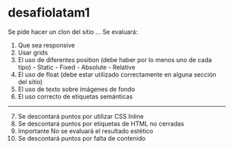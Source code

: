 # desafiolatam1
Se pide hacer un clon del sitio ... Se evaluará: 
1. Que sea responsive 
2. Usar grids 
3. El uso de diferentes position   (debe haber por lo menos uno de cada tipo)     - Static     - Fixed     - Absolute     - Relative 
4. El uso de float (debe estar utilizado correctamente en alguna sección del sitio) 
5. El uso de texto sobre imágenes de fondo 
6. El uso correcto de etiquetas semánticas 

----------
7. Se descontará puntos por utilizar CSS Inline 
8. Se descontará puntos por etiquetas de HTML no cerradas
9. Importante No se evaluará el resultado estético  
10. Se descontará puntos por falta de contenido
